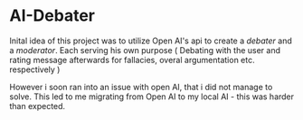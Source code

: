 # AI-Debater
Inital idea of this project was to utilize Open AI's api to create a *debater* and a *moderator*. Each serving his own purpose ( Debating with the user and rating message afterwards for fallacies, overal argumentation etc. respectively )

However i soon ran into an issue with open AI, that i did not manage to solve. This led to me migrating from Open AI to my local AI - this was harder than expected.
